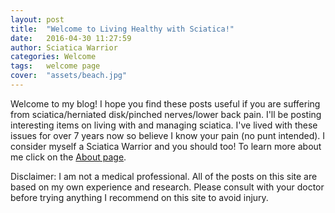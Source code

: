 ```yaml
---
layout: post
title:  "Welcome to Living Healthy with Sciatica!"
date:   2016-04-30 11:27:59
author: Sciatica Warrior
categories: Welcome
tags:	welcome page
cover:  "assets/beach.jpg"
---
```


Welcome to my blog! I hope you find these posts useful if you are suffering from sciatica/herniated disk/pinched nerves/lower back pain. I'll be posting interesting items on living with and managing sciatica. I've lived with these issues for over 7 years now so believe I know your pain (no punt intended). I consider myself a Sciatica Warrior and you should too! To learn more about me click on the [About page](http://sciaticawarrior.github.io/sciaticaworkout/about/). 

Disclaimer: I am not a medical professional. All of the posts on this site are based on my own experience and research. Please consult with your doctor before trying anything I recommend on this site to avoid injury. 


